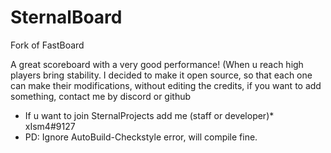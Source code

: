 # SternalBoard

Fork of FastBoard

A great scoreboard with a very good performance!
(When u reach high players bring stability.
I decided to make it open source, so that each one can make their modifications, without editing the credits, if you want to add something, contact me by discord or github
* If u want to join SternalProjects add me (staff or developer)* xIsm4#9127
* PD: Ignore AutoBuild-Checkstyle error, will compile fine.
